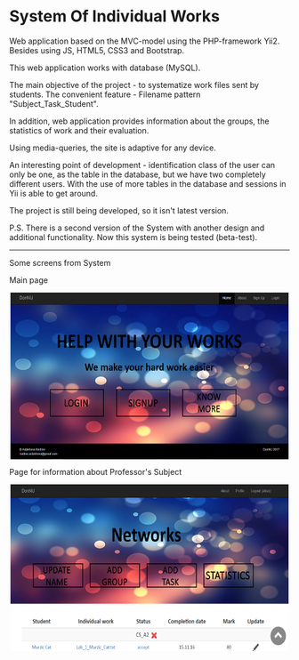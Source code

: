 # System Of Individual Works

<p>Web application based on the MVC-model using the PHP-framework Yii2. Besides using JS, HTML5, CSS3 and Bootstrap.

<p>This web application works with database (MySQL).

<p>The main objective of the project - to systematize work files sent by students. The convenient feature - Filename pattern "Subject_Task_Student".
<p>In addition, web application provides information about the groups, the statistics of work and their evaluation.
<p>Using media-queries, the site is adaptive for any device.
<p>An interesting point of development - identification class of the user can only be one, as the table in the database, but we have two completely different users. With the use of more tables in the database and sessions in Yii is able to get around.

<p>The project is still being developed, so it isn't latest version.

<p>P.S. There is a second version of the System with another design and additional functionality. Now this system is being tested (beta-test).

<hr>
Some screens from System
<p>Main page
<p align="center"><img src="https://github.com/NadineAstakhova/SystemOfIndividualWorks/raw/master/main_page.png" data-canonical-src="https://github.com/NadineAstakhova/SystemOfIndividualWorks/raw/master/main_page.png" width="500" height="300"  align="middle" />
<p>Page for information about Professor's Subject
<p align="center"><img src="https://github.com/NadineAstakhova/SystemOfIndividualWorks/raw/master/subject_page.png" data-canonical-src="https://github.com/NadineAstakhova/SystemOfIndividualWorks/raw/master/subject_page.png" width="500" height="300"  align="middle" /> 







